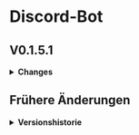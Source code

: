 # Discord-Bot

## V0.1.5.1
<details>
  <summary><b>Changes</b></summary>
  
  - Code neu organisiert
</details>

## Frühere Änderungen

<details>
  <summary><b>Versionshistorie</b></summary>
  
  ## V0.1.5
  <details>
    <summary><b>Changes</b></summary>
    
    - Kleiner Bug-Fix, bei dem Schnauze! immer ausgelöst wurde
    - Command /submit_idea hinzugefügt, um Ideen in ein docs zu schreiben
    - Utils Folder hinzugefügt
    - command_loader.py erstellt, um Code modularer zu machen
  </details>
  
  ## V0.1.4
  <details>
    <summary><b>Changes</b></summary>
    
    - Webhook für Updates hinzugefügt
    - Kleiner Bug-Fix
  </details>
  
  ## V0.1.3
  <details>
    <summary><b>Changes</b></summary>
    
    - .env hinzugefügt, um Token geheim zu halten
  </details>
  
  
  ## V0.1.2
  <details>
    <summary><b>Changes</b></summary>
    
    - Kacken Command hinzugefügt
    - Schnauze!
    - README formatiert
  </details>
  
  ## V0.1.1
  <details>
    <summary><b>Changes</b></summary>
    
    - Kleiner Bug-Fix
  </details>
  
  ## V0.1
  <details>
    <summary><b>Changes</b></summary>
    
    - Bot läuft
    - Code aufgeräumt
    - erster Slash-Command hinzugefügt
    - README.md aktualisiert
  </details>
</details>
